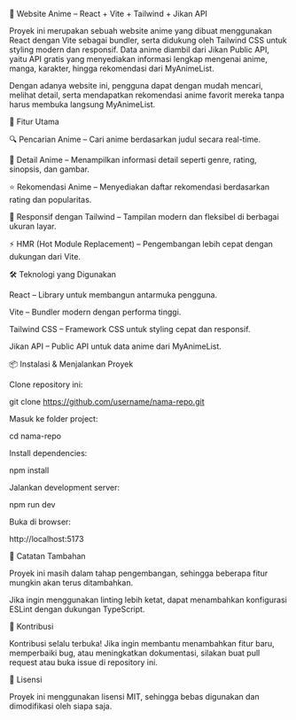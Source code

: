 🌸 Website Anime – React + Vite + Tailwind + Jikan API

Proyek ini merupakan sebuah website anime yang dibuat menggunakan React dengan Vite sebagai bundler, serta didukung oleh Tailwind CSS untuk styling modern dan responsif. Data anime diambil dari Jikan Public API, yaitu API gratis yang menyediakan informasi lengkap mengenai anime, manga, karakter, hingga rekomendasi dari MyAnimeList.

Dengan adanya website ini, pengguna dapat dengan mudah mencari, melihat detail, serta mendapatkan rekomendasi anime favorit mereka tanpa harus membuka langsung MyAnimeList.

🚀 Fitur Utama

🔍 Pencarian Anime – Cari anime berdasarkan judul secara real-time.

📄 Detail Anime – Menampilkan informasi detail seperti genre, rating, sinopsis, dan gambar.

⭐ Rekomendasi Anime – Menyediakan daftar rekomendasi berdasarkan rating dan popularitas.

📱 Responsif dengan Tailwind – Tampilan modern dan fleksibel di berbagai ukuran layar.

⚡ HMR (Hot Module Replacement) – Pengembangan lebih cepat dengan dukungan dari Vite.

🛠️ Teknologi yang Digunakan

React
 – Library untuk membangun antarmuka pengguna.

Vite
 – Bundler modern dengan performa tinggi.

Tailwind CSS
 – Framework CSS untuk styling cepat dan responsif.

Jikan API
 – Public API untuk data anime dari MyAnimeList.

📦 Instalasi & Menjalankan Proyek

Clone repository ini:

git clone https://github.com/username/nama-repo.git


Masuk ke folder project:

cd nama-repo


Install dependencies:

npm install


Jalankan development server:

npm run dev


Buka di browser:

http://localhost:5173

📌 Catatan Tambahan

Proyek ini masih dalam tahap pengembangan, sehingga beberapa fitur mungkin akan terus ditambahkan.

Jika ingin menggunakan linting lebih ketat, dapat menambahkan konfigurasi ESLint dengan dukungan TypeScript.

🤝 Kontribusi

Kontribusi selalu terbuka! Jika ingin membantu menambahkan fitur baru, memperbaiki bug, atau meningkatkan dokumentasi, silakan buat pull request atau buka issue di repository ini.

📜 Lisensi

Proyek ini menggunakan lisensi MIT, sehingga bebas digunakan dan dimodifikasi oleh siapa saja.
